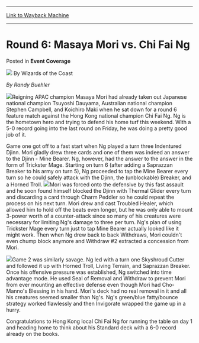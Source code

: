 
---
[Link to Wayback Machine](https://web.archive.org/web/20220520184327/https://magic.wizards.com/en/articles/archive/event-coverage/round-6-masaya-mori-vs-chi-fai-ng-2000-01-01)

[_metadata_:author]:- "Wizards of the Coast"
[_metadata_:description]:- "By Randy Buehler Reigning APAC champion Masaya Mori had already taken out Japanese national champion Tsuyoshi Dauyama, Australian national champion Stephen Campbell, and Koichiro Maki when he sat down for a round 6 feature match against the Hong Kong national champion Chi Fai Ng. Ng is the hometown hero and trying to defend his home turf this weekend. With a 5-0 record going"
[_metadata_:generator]:- "Drupal 7 (http://drupal.org)"
[_metadata_:node]:- "947861"
[_metadata_:publish_date]:- "2000-01-01"
[_metadata_:source]:- "div-main-content"
[_metadata_:title]:- "Round 6: Masaya Mori vs. Chi Fai Ng"
[_metadata_:wayback_capture_timestamp]:- "2022-05-20 18:43:27"
[_metadata_:wayback_raw_url]:- "https://web.archive.org/web/20220520184327id_/https://magic.wizards.com/en/articles/archive/event-coverage/round-6-masaya-mori-vs-chi-fai-ng-2000-01-01"
[_metadata_:wayback_url]:- "https://magic.wizards.com/en/articles/archive/event-coverage/round-6-masaya-mori-vs-chi-fai-ng-2000-01-01"
---


Round 6: Masaya Mori vs. Chi Fai Ng
===================================



 Posted in **Event Coverage**







![](https://media.magic.wizards.com/styles/auth_small/public/images/person/wizards_author.jpg)
By Wizards of the Coast












*By Randy Buehler*


![](https://media.magic.wizards.com/image_legacy_migration/sideboard/APAC00/Images/FM6wide.JPG)Reigning APAC champion Masaya Mori had already taken out Japanese national champion Tsuyoshi Dauyama, Australian national champion Stephen Campbell, and Koichiro Maki when he sat down for a round 6 feature match against the Hong Kong national champion Chi Fai Ng. Ng is the hometown hero and trying to defend his home turf this weekend. With a 5-0 record going into the last round on Friday, he was doing a pretty good job of it.


Game one got off to a fast start when Ng played a turn three Indentured Djinn. Mori gladly drew three cards and one of them was indeed an answer to the Djinn - Mine Bearer. Ng, however, had the answer to the answer in the form of Trickster Mage. Starting on turn 6 (after adding a Saprazzan Breaker to his army on turn 5), Ng proceeded to tap the Mine Bearer every turn so he could safely attack with the Djinn, the (unblockable) Breaker, and a Horned Troll. ![](https://media.magic.wizards.com/image_legacy_migration/sideboard/APAC00/Images/FM6Mori.JPG)Mori was forced onto the defensive by this fast assault and he soon found himself blocked the Djinn with Thermal Glider every turn and discarding a card through Charm Peddler so he could repeat the process on his next turn. Mori drew and cast Troubled Healer, which allowed him to hold off the beats even longer, but he was only able to mount 3-power worth of a counter-attack since so many of his creatures were necessary for limiting Ng's damage to three per turn. Ng's plan of using Trickster Mage every turn just to tap Mine Bearer actually looked like it might work. Then when Ng drew back to back Withdraws, Mori couldn't even chump block anymore and Withdraw #2 extracted a concession from Mori.


![](https://media.magic.wizards.com/image_legacy_migration/sideboard/APAC00/Images/FM6Ng.JPG)Game 2 was similarly savage. Ng led with a turn one Skyshroud Cutter and followed it up with Horned Troll, Living Terrain, and Saprazzan Breaker. Once his offensive pressure was established, Ng switched into time advantage mode. He used Seal of Removal and Withdraw to prevent Mori from ever mounting an effective defense even though Mori had Cho-Manno's Blessing in his hand. Mori's deck had no real removal in it and all his creatures seemed smaller than Ng's. Ng's green/blue fatty/bounce strategy worked flawlessly and then Invigorate wrapped the game up in a hurry.


Congratulations to Hong Kong local Chi Fai Ng for running the table on day 1 and heading home to think about his Standard deck with a 6-0 record already on the books.








